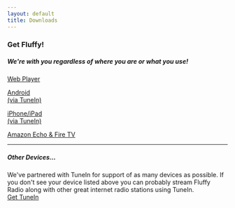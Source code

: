 ```yaml
---
layout: default
title: Downloads
---
```


<div class="container">
  <h3>Get Fluffy!</h3>
  <h5>We're with you regardless of where you are or what you use!</h5>
  <div class="row center">
    <div class="col s12 l3">
      <p class="large-icon"><i class="fa fa-chrome"></i></p>
      <a href="http://www.streamlicensing.com/stations/fluffy/index.html" class="waves-effect waves-light light-blue lighten-2 btn-large">Web Player</a>
    </div>
    <div class="col s12 l3">
      <p class="large-icon"><i class="fa fa-android"></i></p>
      <a href="https://play.google.com/store/apps/details?id=tunein.player" class="waves-effect waves-light light-blue lighten-2 btn-large">Android<br />(via TuneIn)</a>
    </div>
    <div class="col s12 l3">
      <p class="large-icon"><i class="fa fa-apple"></i></p>
      <a href="https://itunes.apple.com/us/app/tunein-radio/id418987775" class="waves-effect waves-light light-blue lighten-2 btn-large">iPhone/iPad<br />(via TuneIn)</a>
    </div>
    <div class="col s12 l3">
      <p class="large-icon"><i class="fa fa-amazon"></i></p>
      <a href="https://www.amazon.com/Fluffy-Radio/dp/B01HC82GAO" class="waves-effect waves-light light-blue lighten-2 btn-large">Amazon Echo &amp; Fire TV</a>
    </div>
  </div>
  <hr class="padding" />
  <h5>Other Devices...</h5>
  <p>
    We've partnered with TuneIn for support of as many devices as possible.  If you don't see your device listed above you can probably stream Fluffy Radio along with other great internet radio stations using TuneIn.
    <br />
    <a href="http://www.tunein.com/get-tunein" class="waves-effect waves-light light-blue lighten-2 btn-large">Get TuneIn</a>
  </p>
</div>
